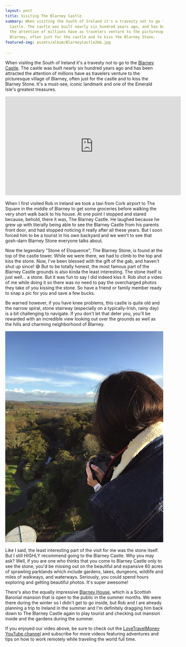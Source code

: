 ```yaml
---
layout: post
title: Visiting The Blarney Castle
summary: When visiting the South of Ireland it's a travesty not to go to the Blarney
  Castle. The castle was built nearly six hundred years ago, and has been attracted
  the attention of millions have as travelers venture to the picturesque village of
  Blarney, often just for the castle and to kiss the Blarney Stone.
featured-img: assets/album/BlarneyCastle2bb.jpg

---
```

When visiting the South of Ireland it's a travesty not to go to the [Blarney Castle](https://www.blarneycastle.ie/). The castle was built nearly six hundred years ago and has been attracted the attention of millions have as travelers venture to the picturesque village of Blarney, often just for the castle and to kiss the Blarney Stone. It's a must-see, iconic landmark and one of the Emerald Isle's greatest treasures.
   
<iframe width="560" height="315" src="https://www.youtube.com/embed/oc-8ylq2dsY" frameborder="0" allow="accelerometer; autoplay; encrypted-media; gyroscope; picture-in-picture" allowfullscreen></iframe>



When I first visited Rob in Ireland we took a taxi from Cork airport to The Square in the middle of Blarney to get some groceries before walking the very short walk back to his house. At one point I stopped and stared because, behold, there it was, The Blarney Castle. He laughed because he grew up with literally being able to see the Blarney Castle from his parents front door, and had stopped noticing it really after all these years. But I soon forced him to be a tourist in his own backyard and we wen't to see that gosh-darn Blarney Stone everyone talks about.

Now the legendary "Stone of Eloquence", The Blarney Stone, is found at the top of the castle tower. While we were there, we had to climb to the top and kiss the stone. Now, I've been blessed with the gift of the gab, and haven't shut up since! 😅 But to be totally honest, the most famous part of the Blarney Castle grounds is also kinda the least interesting. The stone itself is just well... a stone. But it was fun to say I did indeed kiss it. Rob shot a video of me while doing it so there was no need to pay the overcharged photos they take of you kissing the stone. So have a friend or family member ready to snap a pic for you and save a few bucks.

Be warned however, if you have knee problems, this castle is quite old and the narrow spiral, stone stairway (especially on a typically-Irish, rainy day) is a bit challenging to navigate. If you don't let that deter you, you'll be rewarded with an incredible view looking out over the grounds as well as the hills and charming neighborhood of Blarney.

![Courtney taking photos on top of the Blarney Castle.](assets/album/Blarneyuptop2.jpg "On Top of Blarney Castle")

Like I said, the least interesting part of the visit for me was the stone itself. But I still HIGHLY recommend going to the Blarney Castle. Why you may ask? Well, if you are one who thinks that you come to Blarney Castle only to see the stone, you'd be missing out on the beautiful and expansive 60 acres of sprawling parklands which include gardens, lakes, dungeons, wildlife and miles of walkways, and waterways. Seriously, you could spend hours exploring and getting beautiful photos. It's super awesome!

There's also the equally impressive [Blarney House](), which is a Scottish Baronial mansion that is open to the public in the summer months. We were there during the winter so I didn't get to go inside, but Rob and I are already planning a trip to Ireland in the summer and I'm definitely dragging him back down to The Blarney Castle again to play tourist and checking out mansion inside and the gardens during the summer.

If you enjoyed our video above, be sure to check out the [LoveTravelMoney YouTube channel]() and subscribe for more videos featuring adventures and tips on how to work remotely while traveling the world full time.
